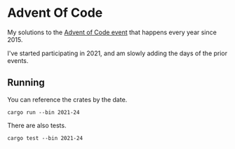 # Advent Of Code

My solutions to the [Advent of Code event](https://adventofcode.com/) that happens every year since 2015.

I've started participating in 2021, and am slowly adding the days of the prior events.

## Running

You can reference the crates by the date.

```
cargo run --bin 2021-24
```

There are also tests.

```
cargo test --bin 2021-24
```
